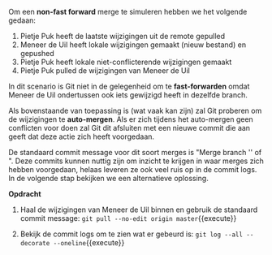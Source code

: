 Om een **non-fast forward** merge te simuleren hebben we het volgende gedaan:

1. Pietje Puk heeft de laatste wijzigingen uit de remote gepulled
1. Meneer de Uil heeft lokale wijzigingen gemaakt (nieuw bestand) en gepushed
1. Pietje Puk heeft lokale niet-conflicterende wijzigingen gemaakt
1. Pietje Puk pulled de wijzigingen van Meneer de Uil

In dit scenario is Git niet in de gelegenheid om te **fast-forwarden** omdat Meneer de Uil ondertussen ook iets gewijzigd heeft in dezelfde branch.

Als bovenstaande van toepassing is (wat vaak kan zijn) zal Git proberen om de wijzigingen te **auto-mergen**. Als er zich tijdens het auto-mergen geen conflicten voor doen zal Git dit afsluiten met een nieuwe commit die aan geeft dat deze actie zich heeft voorgedaan.

De standaard commit message voor dit soort merges is "Merge branch '' of ". Deze commits kunnen nuttig zijn om inzicht te krijgen in waar merges zich hebben voorgedaan, helaas leveren ze ook veel ruis op in de commit logs. In de volgende stap bekijken we een alternatieve oplossing.

**Opdracht**

1) Haal de wijzigingen van Meneer de Uil binnen en gebruik de standaard commit message:
```git pull --no-edit origin master```{{execute}}

2) Bekijk de commit logs om te zien wat er gebeurd is:
```git log --all --decorate --oneline```{{execute}}


